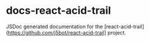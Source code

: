 # docs-react-acid-trail

JSDoc generated documentation for the [react-acid-trail](https://github.com/j5bot/react-acid-trail] project.
